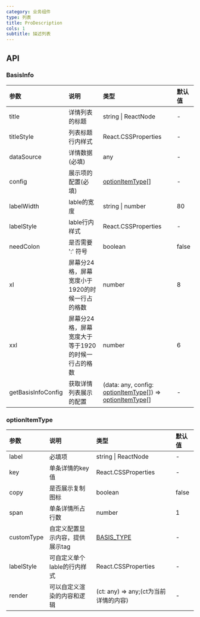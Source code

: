```yaml
---
category: 业务组件
type: 列表
title: ProDescription
cols: 1
subtitle: 描述列表
---
```


## API
### BasisInfo
|参数|说明|类型|默认值|
|:---|:---|:---|:---|
|title|详情列表的标题| string \| ReactNode |-|
|titleStyle|列表标题行内样式|React.CSSProperties|-|
|dataSource|详情数据(必填)|any|-|
|config|展示项的配置(必填)|[optionItemType](#optionItemType)[]|-|
|labelWidth|lable的宽度|string \| number|80|
|labelStyle|lable行内样式|React.CSSProperties|-|
|needColon| 是否需要 ':' 符号|boolean|false|
|xl| 屏幕分24格，屏幕宽度小于1920的时候一行占的格数 |number|8|
|xxl| 屏幕分24格，屏幕宽度大于等于1920的时候一行占的格数 |number|6|
|getBasisInfoConfig| 获取详情列表展示的配置 |(data: any, config: [optionItemType](#optionItemType)[]) => [optionItemType](#optionItemType)[]|-|


### optionItemType
|参数|说明|类型|默认值|
|:---|:---|:---|:---|
|label|必填项|string \| ReactNode|-|
|key|单条详情的key值|React.CSSProperties|-|
|copy| 是否展示复制图标 |boolean|false|
|span| 单条详情所占行数 |number|1|
|customType| 自定义配置显示内容，提供展示tag | [BASIS_TYPE](#BASIS_TYPE) | - |
|labelStyle|可自定义单个lable的行内样式|React.CSSProperties|-|
|render|可以自定义渲染的内容和逻辑|(ct: any) => any;(ct为当前详情的内容)|-|
